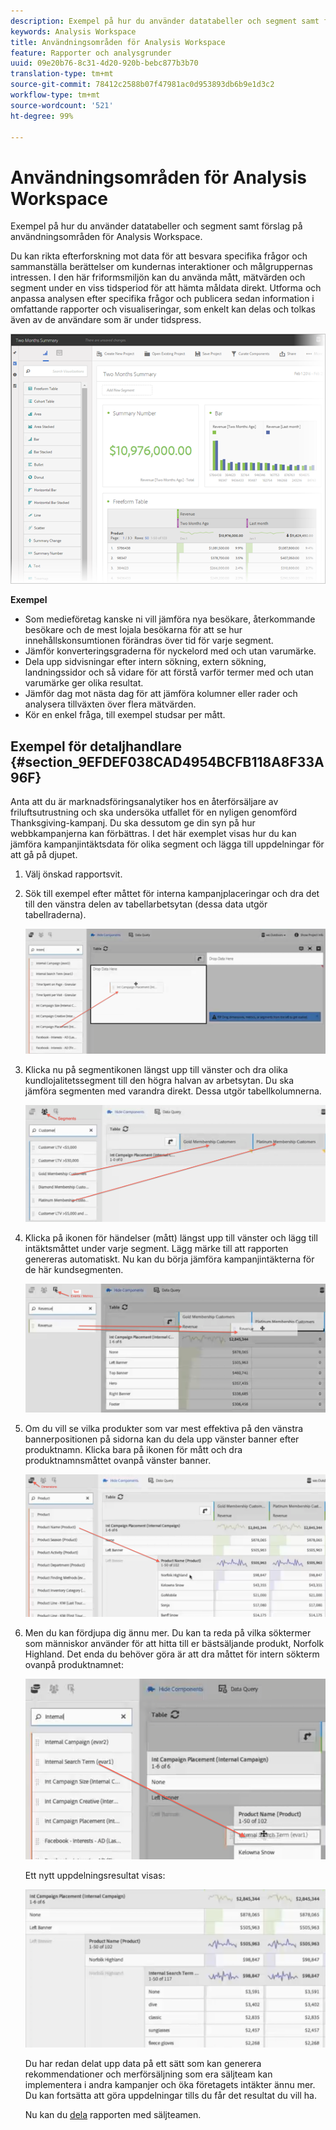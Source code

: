 ```yaml
---
description: Exempel på hur du använder datatabeller och segment samt förslag på användningsområden för Analysis Workspace.
keywords: Analysis Workspace
title: Användningsområden för Analysis Workspace
feature: Rapporter och analysgrunder
uuid: 09e20b76-8c31-4d20-920b-bebc877b3b70
translation-type: tm+mt
source-git-commit: 78412c2588b07f47981ac0d953893db6b9e1d3c2
workflow-type: tm+mt
source-wordcount: '521'
ht-degree: 99%

---
```



# Användningsområden för Analysis Workspace

Exempel på hur du använder datatabeller och segment samt förslag på användningsområden för Analysis Workspace.

Du kan rikta efterforskning mot data för att besvara specifika frågor och sammanställa berättelser om kundernas interaktioner och målgruppernas intressen. I den här friformsmiljön kan du använda mått, mätvärden och segment under en viss tidsperiod för att hämta måldata direkt. Utforma och anpassa analysen efter specifika frågor och publicera sedan information i omfattande rapporter och visualiseringar, som enkelt kan delas och tolkas även av de användare som är under tidspress.

![](assets/two-months-summary-project.png)

**Exempel**

* Som medieföretag kanske ni vill jämföra nya besökare, återkommande besökare och de mest lojala besökarna för att se hur innehållskonsumtionen förändras över tid för varje segment.
* Jämför konverteringsgraderna för nyckelord med och utan varumärke.
* Dela upp sidvisningar efter intern sökning, extern sökning, landningssidor och så vidare för att förstå varför termer med och utan varumärke ger olika resultat.
* Jämför dag mot nästa dag för att jämföra kolumner eller rader och analysera tillväxten över flera mätvärden.
* Kör en enkel fråga, till exempel studsar per mått.

## Exempel för detaljhandlare {#section_9EFDEF038CAD4954BCFB118A8F33A96F}

Anta att du är marknadsföringsanalytiker hos en återförsäljare av friluftsutrustning och ska undersöka utfallet för en nyligen genomförd Thanksgiving-kampanj. Du ska dessutom ge din syn på hur webbkampanjerna kan förbättras. I det här exemplet visas hur du kan jämföra kampanjintäktsdata för olika segment och lägga till uppdelningar för att gå på djupet.

1. Välj önskad rapportsvit.
1. Sök till exempel efter måttet för interna kampanjplaceringar och dra det till den vänstra delen av tabellarbetsytan (dessa data utgör tabellraderna).

   ![](assets/drag_dimension.png)

1. Klicka nu på segmentikonen längst upp till vänster och dra olika kundlojalitetssegment till den högra halvan av arbetsytan. Du ska jämföra segmenten med varandra direkt. Dessa utgör tabellkolumnerna.

   ![](assets/drag_segments.png)

1. Klicka på ikonen för händelser (mått) längst upp till vänster och lägg till intäktsmåttet under varje segment. Lägg märke till att rapporten genereras automatiskt. Nu kan du börja jämföra kampanjintäkterna för de här kundsegmenten.

   ![](assets/drag_metrics.png)

1. Om du vill se vilka produkter som var mest effektiva på den vänstra bannerpositionen på sidorna kan du dela upp vänster banner efter produktnamn. Klicka bara på ikonen för mått och dra produktnamnsmåttet ovanpå vänster banner.

   ![](assets/breakdown_prodname.png)

1. Men du kan fördjupa dig ännu mer. Du kan ta reda på vilka söktermer som människor använder för att hitta till er bästsäljande produkt, Norfolk Highland. Det enda du behöver göra är att dra måttet för intern sökterm ovanpå produktnamnet:

   ![](assets/breakdown_intsearchterm.png)

   Ett nytt uppdelningsresultat visas:

   ![](assets/breakdown_result.png)

   Du har redan delat upp data på ett sätt som kan generera rekommendationer och merförsäljning som era säljteam kan implementera i andra kampanjer och öka företagets intäkter ännu mer. Du kan fortsätta att göra uppdelningar tills du får det resultat du vill ha.

   Nu kan du [dela](/help/analyze/analysis-workspace/curate-share/curate.md) rapporten med säljteamen.

